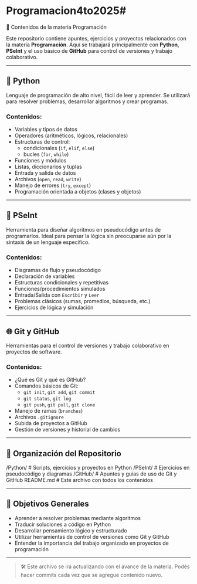 # Programacion4to2025# 
📘 Contenidos de la materia Programación

Este repositorio contiene apuntes, ejercicios y proyectos relacionados con la materia **Programación**. Aquí se trabajará principalmente con **Python**, **PSeInt** y el uso básico de **GitHub** para control de versiones y trabajo colaborativo.

---

## 🐍 Python

Lenguaje de programación de alto nivel, fácil de leer y aprender. Se utilizará para resolver problemas, desarrollar algoritmos y crear programas.

### Contenidos:

- Variables y tipos de datos
- Operadores (aritméticos, lógicos, relacionales)
- Estructuras de control:
  - condicionales (`if`, `elif`, `else`)
  - bucles (`for`, `while`)
- Funciones y módulos
- Listas, diccionarios y tuplas
- Entrada y salida de datos
- Archivos (`open`, `read`, `write`)
- Manejo de errores (`try`, `except`)
- Programación orientada a objetos (clases y objetos)

---

## 🔧 PSeInt

Herramienta para diseñar algoritmos en pseudocódigo antes de programarlos. Ideal para pensar la lógica sin preocuparse aún por la sintaxis de un lenguaje específico.

### Contenidos:

- Diagramas de flujo y pseudocódigo
- Declaración de variables
- Estructuras condicionales y repetitivas
- Funciones/procedimientos simulados
- Entrada/Salida con `Escribir` y `Leer`
- Problemas clásicos (sumas, promedios, búsqueda, etc.)
- Ejercicios de lógica y simulación

---

## 🌐 Git y GitHub

Herramientas para el control de versiones y trabajo colaborativo en proyectos de software.

### Contenidos:

- ¿Qué es Git y qué es GitHub?
- Comandos básicos de Git:
  - `git init`, `git add`, `git commit`
  - `git status`, `git log`
  - `git push`, `git pull`, `git clone`
- Manejo de ramas (`branches`)
- Archivos `.gitignore`
- Subida de proyectos a GitHub
- Gestión de versiones y historial de cambios

---

## 📂 Organización del Repositorio
/Python/ # Scripts, ejercicios y proyectos en Python
/PSeInt/ # Ejercicios en pseudocódigo y diagramas
/GitHub/ # Apuntes y guías de uso de Git y GitHub
README.md # Este archivo con todos los contenidos


---

## 🧠 Objetivos Generales

- Aprender a resolver problemas mediante algoritmos
- Traducir soluciones a código en Python
- Desarrollar pensamiento lógico y estructurado
- Utilizar herramientas de control de versiones como Git y GitHub
- Entender la importancia del trabajo organizado en proyectos de programación

---

> 🛠 Este archivo se irá actualizando con el avance de la materia. Podés hacer commits cada vez que se agregue contenido nuevo.


